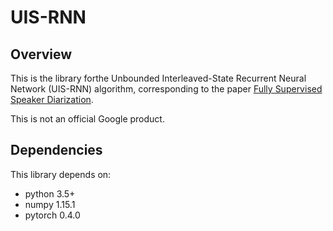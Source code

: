 # UIS-RNN

## Overview

This is the library forthe  Unbounded Interleaved-State Recurrent Neural Network
(UIS-RNN) algorithm, corresponding to the paper
[Fully Supervised Speaker Diarization](https://arxiv.org/abs/1810.04719).

This is not an official Google product.

## Dependencies

This library depends on:

* python 3.5+
* numpy 1.15.1
* pytorch 0.4.0
